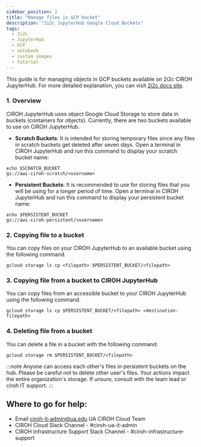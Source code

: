 ```yaml
---
sidebar_position: 2
title: "Manage files in GCP bucket"
description: "2i2c JupyterHub Google Cloud Buckets"
tags:
  - 2i2c
  - JupyterHub
  - GCP
  - notebook
  - custom images
  - tutorial
---
```


This guide is for managing objects in GCP buckets available on 2i2c CIROH JupyterHub. For more detailed explanation, you can visit [2i2c docs site](https://docs.2i2c.org/user/topics/data/object-storage/manage-object-storage-gcp/).

### 1. Overview
CIROH JupyterHub uses object Google Cloud Storage to store data in buckets (containers for objects). Currently, there are two buckets available to use on CIROH JupyterHub. 
- **Scratch Buckets**: It is intended for storing temporary files since any files in scratch buckets get deleted after seven days. Open a terminal in CIROH JupyterHub and run this command to display your scratch bucket name:

```
echo $SCRATCH_BUCKET
gs://awi-ciroh-scratch/<username>
```
- **Persistent Buckets**: It is recommended to use for storing files that you will be using for a longer period of time. Open a terminal in CIROH JupyterHub and run this command to display your persistent bucket name:

```
echo $PERSISTENT_BUCKET
gs://awi-ciroh-persistent/<username>
```

### 2. Copying file to a bucket
You can copy files on your CIROH JupyterHub to an available bucket using the following command.

```
gcloud storage ls cp <filepath> $PERSISTENT_BUCKET/<filepath>
```

### 3. Copying file from a bucket to CIROH JupyterHub
You can copy files from an accessible bucket to your CIROH JupyterHub using the following command.

```
gcloud storage ls cp $PERSISTENT_BUCKET/<filepath> <destination-filepath>
```

### 4. Deleting file from a bucket
You can delete a file in a bucket with the following command:

```
gcloud storage rm $PERSISTENT_BUCKET/<filepath>
```


:::note
Anyone can access each other's files in persistent buckets on the hub. Please be careful not to delete other user's files. Your actions impact the entire organization's storage. If unsure, consult with the team lead or ciroh IT support.
:::

## Where to go for help:

- Email ciroh-it-admin@ua.edu UA CIROH Cloud Team
- CIROH Cloud Slack Channel - #ciroh-ua-it-admin
- CIROH Infrastructure Support Slack Channel - #ciroh-infrastructure-support